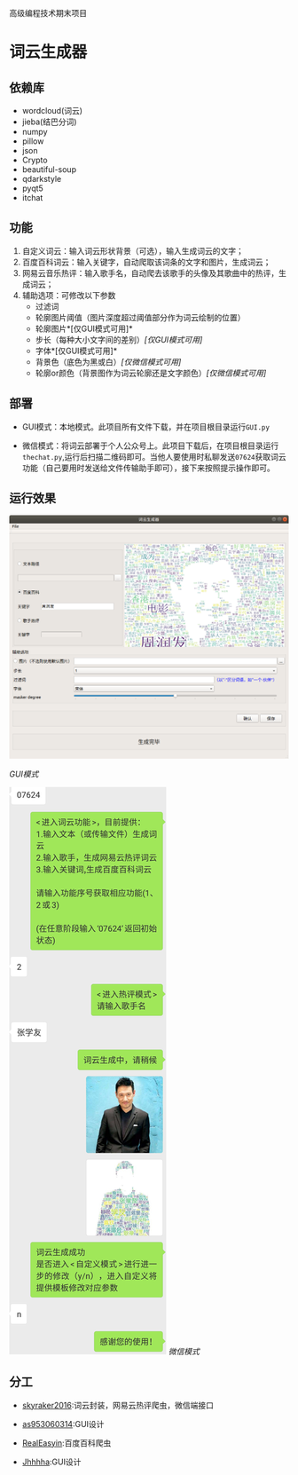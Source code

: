高级编程技术期末项目
# 词云生成器

## 依赖库
* wordcloud(词云)
* jieba(结巴分词)
* numpy
* pillow
* json
* Crypto
* beautiful-soup
* qdarkstyle
* pyqt5
* itchat

## 功能

1. 自定义词云：输入词云形状背景（可选），输入生成词云的文字；
2. 百度百科词云：输入关键字，自动爬取该词条的文字和图片，生成词云；
3. 网易云音乐热评：输入歌手名，自动爬去该歌手的头像及其歌曲中的热评，生成词云；
4. 辅助选项：可修改以下参数
    - 过滤词
    - 轮廓图片阈值（图片深度超过阈值部分作为词云绘制的位置）
    - 轮廓图片*[仅GUI模式可用]*
    - 步长（每种大小文字间的差别）*[仅GUI模式可用]*
    - 字体*[仅GUI模式可用]*
    - 背景色（底色为黑或白）*[仅微信模式可用]*
    - 轮廓or颜色（背景图作为词云轮廓还是文字颜色）*[仅微信模式可用]*

## 部署
- GUI模式：本地模式。此项目所有文件下载，并在项目根目录运行`GUI.py`

- 微信模式：将词云部署于个人公众号上。此项目下载后，在项目根目录运行`thechat.py`,运行后扫描二维码即可。当他人要使用时私聊发送`07624`获取词云功能（自己要用时发送给文件传输助手即可），接下来按照提示操作即可。

## 运行效果

![GUI模式](https://raw.githubusercontent.com/Skyraker2016/markdownpic/master/pycloud-demo-gui.png)

*GUI模式*

![微信模式](https://raw.githubusercontent.com/Skyraker2016/markdownpic/master/pycloud-demo-wx.jpg)
*微信模式*

## 分工
- [skyraker2016](https://github.com/Skyraker2016):词云封装，网易云热评爬虫，微信端接口

- [as953060314](https://github.com/as953060314):GUI设计

- [RealEasyin](https://github.com/RealEasyin):百度百科爬虫

- [Jhhhha](https://github.com/Jhhhha):GUI设计

